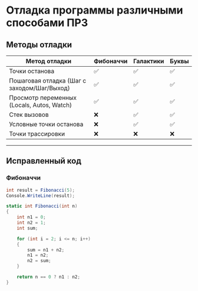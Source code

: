 # Отладка программы различными способами ПР3

## Методы отладки

| Метод отладки                                  | Фибоначчи | Галактики | Буквы  |
|-----------------------------------------------|-----------|-----------|--------|
| Точки останова                                | ✅        | ✅        | ✅      |
| Пошаговая отладка (Шаг с заходом/Шаг/Выход)   | ✅        | ✅        | ✅      |
| Просмотр переменных (Locals, Autos, Watch)    | ✅        | ✅        | ✅      |
| Стек вызовов                                  | ❌        | ✅        | ✅      |
| Условные точки останова                       | ❌        | ✅        | ✅      |
| Точки трассировки                             | ❌        | ❌        | ❌      |

---

## Исправленный код

### Фибоначчи
```csharp
int result = Fibonacci(5);
Console.WriteLine(result);

static int Fibonacci(int n)
{
    int n1 = 0;
    int n2 = 1;
    int sum;

    for (int i = 2; i <= n; i++)
    {
        sum = n1 + n2;
        n1 = n2;
        n2 = sum;
    }

    return n == 0 ? n1 : n2;
}
